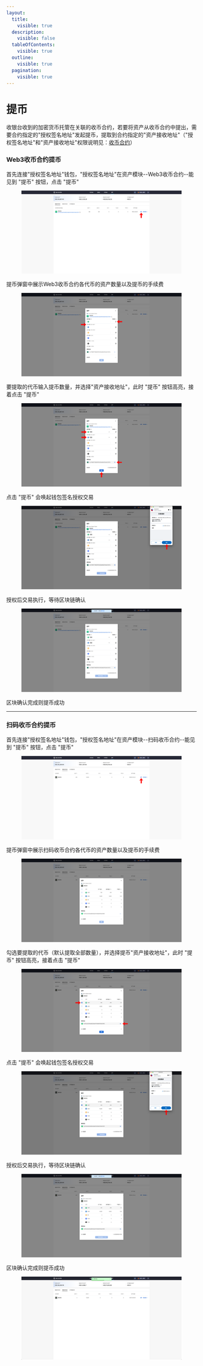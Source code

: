 ```yaml
---
layout:
  title:
    visible: true
  description:
    visible: false
  tableOfContents:
    visible: true
  outline:
    visible: true
  pagination:
    visible: true
---
```


# 提币

收银台收到的加密货币托管在关联的收币合约，若要将资产从收币合约中提出，需要合约指定的"授权签名地址"发起提币，提取到合约指定的"资产接收地址"（"授权签名地址"和"资产接收地址"权限说明见：[收币合约](../../../business-description/an-quan-shou-bi/shou-bi-zhi-neng-he-yue.md#he-yue-quan-xian-shuo-ming)）

### Web3收币合约提币

首先连接"授权签名地址"钱包，"授权签名地址"在资产模块--Web3收币合约--能见到 "提币" 按钮，点击 "提币"

<figure><img src="../../../.gitbook/assets/31.png" alt=""><figcaption></figcaption></figure>

提币弹窗中展示Web3收币合约各代币的资产数量以及提币的手续费

<figure><img src="../../../.gitbook/assets/32.png" alt=""><figcaption></figcaption></figure>

要提取的代币输入提币数量，并选择"资产接收地址"，此时 "提币" 按钮高亮，接着点击 "提币"

<figure><img src="../../../.gitbook/assets/33.png" alt=""><figcaption></figcaption></figure>

点击 "提币" 会唤起钱包签名授权交易

<figure><img src="../../../.gitbook/assets/34.png" alt=""><figcaption></figcaption></figure>

授权后交易执行，等待区块链确认

<figure><img src="../../../.gitbook/assets/screencapture-backstage-b2b-pre-ufcfan-org-assets-2025-04-10-20_15_58.png" alt=""><figcaption></figcaption></figure>

区块确认完成则提币成功

***

### 扫码收币合约提币

首先连接"授权签名地址"钱包，"授权签名地址"在资产模块--扫码收币合约--能见到 "提币" 按钮，点击 "提币"

<figure><img src="../../../.gitbook/assets/35.png" alt=""><figcaption></figcaption></figure>

提币弹窗中展示扫码收币合约各代币的资产数量以及提币的手续费

<figure><img src="../../../.gitbook/assets/screencapture-backstage-b2b-pre-ufcfan-org-assets-2025-04-10-20_25_19.png" alt=""><figcaption></figcaption></figure>

勾选要提取的代币（默认提取全部数量），并选择提币"资产接收地址"，此时 "提币" 按钮高亮，接着点击 "提币"

<figure><img src="../../../.gitbook/assets/36.png" alt=""><figcaption></figcaption></figure>

点击 "提币" 会唤起钱包签名授权交易

<figure><img src="../../../.gitbook/assets/38.png" alt=""><figcaption></figcaption></figure>

授权后交易执行，等待区块链确认

<figure><img src="../../../.gitbook/assets/39.png" alt=""><figcaption></figcaption></figure>

区块确认完成则提币成功

<figure><img src="../../../.gitbook/assets/image (14).png" alt=""><figcaption></figcaption></figure>
